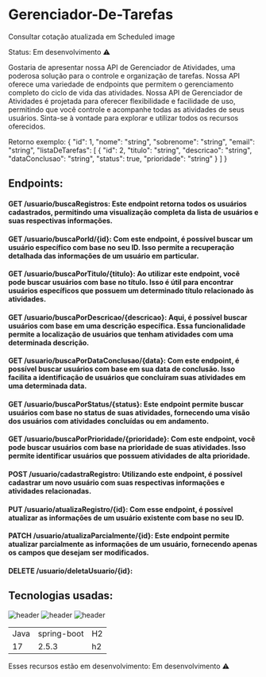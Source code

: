 # Gerenciador-De-Tarefas
Consultar cotação atualizada em Scheduled
image

Status: Em desenvolvimento ⚠️

Gostaria de apresentar nossa API de Gerenciador de Atividades, uma poderosa solução para o controle e organização de tarefas. Nossa API oferece uma variedade de endpoints que permitem o gerenciamento completo do ciclo de vida das atividades.
Nossa API de Gerenciador de Atividades é projetada para oferecer flexibilidade e facilidade de uso, permitindo que você controle e acompanhe todas as atividades de seus usuários. Sinta-se à vontade para explorar e utilizar todos os recursos oferecidos.

Retorno exemplo:
{
  "id": 1,
  "nome": "string",
  "sobrenome": "string",
  "email": "string",
  "listaDeTarefas": [
    {
      "id": 2,
      "titulo": "string",
      "descricao": "string",
      "dataConclusao": "string",
      "status": true,
      "prioridade": "string"
    }
  ]
}

## Endpoints:
#### GET /usuario/buscaRegistros: Este endpoint retorna todos os usuários cadastrados, permitindo uma visualização completa da lista de usuários e suas respectivas informações. 
#### GET /usuario/buscaPorId/{id}: Com este endpoint, é possível buscar um usuário específico com base no seu ID. Isso permite a recuperação detalhada das informações de um usuário em particular.
#### GET /usuario/buscaPorTitulo/{titulo}: Ao utilizar este endpoint, você pode buscar usuários com base no título. Isso é útil para encontrar usuários específicos que possuem um determinado título relacionado às atividades.
#### GET /usuario/buscaPorDescricao/{descricao}: Aqui, é possível buscar usuários com base em uma descrição específica. Essa funcionalidade permite a localização de usuários que tenham atividades com uma determinada descrição.
#### GET /usuario/buscaPorDataConclusao/{data}: Com este endpoint, é possível buscar usuários com base em sua data de conclusão. Isso facilita a identificação de usuários que concluíram suas atividades em uma determinada data.
#### GET /usuario/buscaPorStatus/{status}: Este endpoint permite buscar usuários com base no status de suas atividades, fornecendo uma visão dos usuários com atividades concluídas ou em andamento.
#### GET /usuario/buscaPorPrioridade/{prioridade}: Com este endpoint, você pode buscar usuários com base na prioridade de suas atividades. Isso permite identificar usuários que possuem atividades de alta prioridade.
#### POST /usuario/cadastraRegistro: Utilizando este endpoint, é possível cadastrar um novo usuário com suas respectivas informações e atividades relacionadas.
#### PUT /usuario/atualizaRegistro/{id}: Com esse endpoint, é possível atualizar as informações de um usuário existente com base no seu ID.
#### PATCH /usuario/atualizaParcialmente/{id}: Este endpoint permite atualizar parcialmente as informações de um usuário, fornecendo apenas os campos que desejam ser modificados.
#### DELETE /usuario/deletaUsuario/{id}: 

## Tecnologias usadas:
![header](https://user-images.githubusercontent.com/90796699/228732700-385f1245-70e2-4afa-8fcb-3838c43cc3d1.png)
![header](https://user-images.githubusercontent.com/90796699/228732963-6bafac5b-bb12-4e8d-b72a-47b3798f7bc3.png)
![header](https://user-images.githubusercontent.com/90796699/229381110-73a2592a-5e58-4948-ae38-a179cc119e10.png)
<table>
  <tr>
    <td>Java</td>
    <td>spring-boot</td>
    <td>H2</td>
  </tr>
  <tr>
    <td>17</td>
    <td>2.5.3</td>
    <td>h2</td>
  </tr>
</table>

Esses recursos estão em desenvolvimento:
Em desenvolvimento ⚠️
